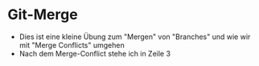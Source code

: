 # Git-Merge
- Dies ist eine kleine Übung zum "Mergen" von "Branches" und wie wir mit "Merge Conflicts" umgehen
- Nach dem Merge-Conflict stehe ich in Zeile 3